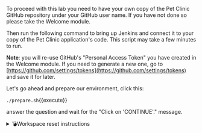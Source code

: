 To proceed with this lab you need to have your own copy of the Pet Clinic GitHub repository under your GitHub user name. If you have not done so please take the Welcome module.

Then run the following command to bring up Jenkins and connect it to your copy of the Pet Clinic application's code. This script may take a few minutes to run.

**Note**: you will re-use GitHub's "Personal Access Token" you have created in the Welcome module. If you need to generate a new one, go to [https://github.com/settings/tokens](https://github.com/settings/tokens) and save it for later.

Let's go ahead and prepare our environment, click this:

 `./prepare.sh`{{execute}}

answer the question and wait for the "Click on 'CONTINUE'." message.

<details>
<summary>💣Workspace reset instructions</summary>
If you want to reset your Pet Clinic repository to its original state, run this command:<br/>
`./reset.sh`{{execute}}<br/>
<br/>
🛑✋ The GitHub repository will be back to the state from after the Welcome module.
</details>
